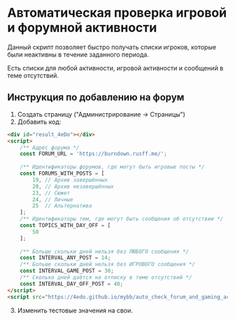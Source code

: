 # Автоматическая проверка игровой и форумной активности

Данный скрипт позволяет быстро получать списки игроков, которые были неактивны в течение заданного периода.

Есть списки для любой активности, игровой активности и сообщений в теме отсутствий.

## Инструкция по добавлению на форум
1. Создать страницу ("Администрирование -> Страницы")
2. Добавить код:
``` html
<div id="result_4eDo"></div>
<script>
	/** Адрес форума */
	const FORUM_URL = 'https://burndown.rusff.me/';
	
	/** Идентификаторы форумов, где могут быть игровые посты */
	const FORUMS_WITH_POSTS = [
		19, // Архив завершённых
		20, // Архив незавершённых
		23, // Сюжет
		24, // Личные
		25  // Альтернатива
	];
	/** Идентификаторы тем, где могут быть сообщения об отсутствии */
	const TOPICS_WITH_DAY_OFF = [
		50
	];
	
	/** Больше скольки дней нельзя без ЛЮБОГО сообщения */
	const INTERVAL_ANY_POST = 14;
	/** Больше скольки дней нельзя без ИГРОВОГО сообщения */
	const INTERVAL_GAME_POST = 30;
	/** Сколько дней даётся на отписку в теме отсутствий */
	const INTERVAL_DAY_OFF_POST = 40;
</script>
<script src="https://4edo.github.io/mybb/auto_check_forum_and_gaming_activity/script.js"></script>
```
3. Изменить тестовые значения на свои.
